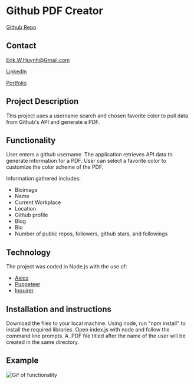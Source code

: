 # Github PDF Creator
[Github Repo](https://github.com/E-Huynh/github-pdf)

## Contact

Erik.W.Huynh@Gmail.com

[LinkedIn](https://www.linkedin.com/in/erik-huynh-228321196/)

[Portfolio](https://e-huynh.github.io/portfolio-gram/)
## Project Description
This project uses a username search and chosen favorite color to pull data from Github's API and generate a PDF.
## Functionality
User enters a github username. The application retrieves API data to generate information for a PDF. User can select a favorite color to customize the color scheme of the PDF.

Information gathered includes:
  * Bioimage
  * Name
  * Current Workplace
  * Location
  * Github profile
  * Blog
  * Bio
  * Number of public repos, followers, github stars, and followings
## Technology
The project was coded in Node.js with the use of:
  * [Axios](https://www.npmjs.com/package/axios)
  * [Puppeteer](https://www.npmjs.com/package/puppeteer)
  * [Inquirer](https://www.npmjs.com/package/inquirer)
## Installation and instructions
Download the files to your local machine. Using node, run "npm install" to install the required libraries. Open index.js with node and follow the command line prompts. A .PDF file titled after the name of the user will be created in the same directory.
## Example
![Gif of functionality](https://github.com/E-Huynh/github-pdf/blob/master/Github-pdf.gif?raw=true)
